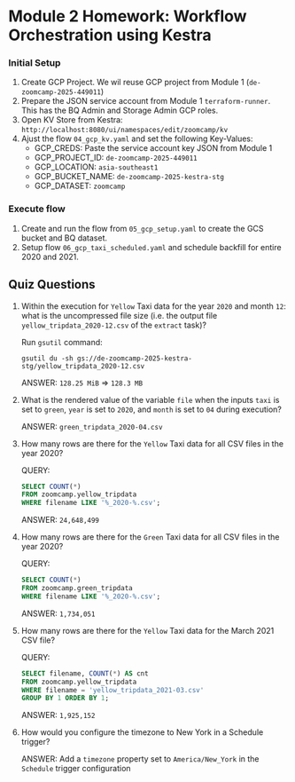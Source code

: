 # Module 2 Homework: Workflow Orchestration using Kestra

### Initial Setup

1. Create GCP Project. We wil reuse GCP project from Module 1 (`de-zoomcamp-2025-449011`)
1. Prepare the JSON service account from Module 1 `terraform-runner`. This has the BQ Admin and Storage Admin GCP roles.
1. Open KV Store from Kestra: `http://localhost:8080/ui/namespaces/edit/zoomcamp/kv`
1. Ajust the flow `04_gcp_kv.yaml` and set the following Key-Values:
    - GCP_CREDS: Paste the service account key JSON from Module 1
    - GCP_PROJECT_ID: `de-zoomcamp-2025-449011`
    - GCP_LOCATION: `asia-southeast1`
    - GCP_BUCKET_NAME: `de-zoomcamp-2025-kestra-stg`
    - GCP_DATASET: `zoomcamp`

### Execute flow

1. Create and run the flow from `05_gcp_setup.yaml` to create the GCS bucket and BQ dataset.
1. Setup flow `06_gcp_taxi_scheduled.yaml` and schedule backfill for entire 2020 and 2021.

## Quiz Questions

1) Within the execution for `Yellow` Taxi data for the year `2020` and month `12`: what is the uncompressed file size (i.e. the output file `yellow_tripdata_2020-12.csv` of the `extract` task)?

    Run `gsutil` command:

    `gsutil du -sh gs://de-zoomcamp-2025-kestra-stg/yellow_tripdata_2020-12.csv`

    ANSWER: `128.25 MiB` => `128.3 MB`

2) What is the rendered value of the variable `file` when the inputs `taxi` is set to `green`, `year` is set to `2020`, and `month` is set to `04` during execution?

    ANSWER: `green_tripdata_2020-04.csv`


3) How many rows are there for the `Yellow` Taxi data for all CSV files in the year 2020?

    QUERY:

    ```sql
    SELECT COUNT(*)
    FROM zoomcamp.yellow_tripdata
    WHERE filename LIKE '%_2020-%.csv';
    ```

    ANSWER: `24,648,499`

4) How many rows are there for the `Green` Taxi data for all CSV files in the year 2020?

    QUERY:

    ```sql
    SELECT COUNT(*)
    FROM zoomcamp.green_tripdata
    WHERE filename LIKE '%_2020-%.csv';
    ```

    ANSWER: `1,734,051`

5) How many rows are there for the `Yellow` Taxi data for the March 2021 CSV file?

    QUERY:

    ```sql
    SELECT filename, COUNT(*) AS cnt
    FROM zoomcamp.yellow_tripdata
    WHERE filename = 'yellow_tripdata_2021-03.csv'
    GROUP BY 1 ORDER BY 1;
    ```

    ANSWER: `1,925,152`


6) How would you configure the timezone to New York in a Schedule trigger?

    ANSWER: Add a `timezone` property set to `America/New_York` in the `Schedule` trigger configuration
